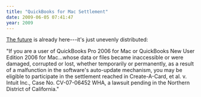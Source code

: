 ```yaml
---
title: "QuickBooks for Mac Settlement"
date: 2009-06-05 07:41:47
year: 2009
---
```

<a href="http://www.macobserver.com/tmo/article/u.s._canadian_quickbooks_2006_for_mac_class_action_settlements_in_process/">The future</a> is already here---it's just unevenly distributed:

"If you are a user of QuickBooks Pro 2006 for Mac or QuickBooks New User Edition 2006 for Mac...whose data or files became inaccessible or were damaged, corrupted or lost, whether temporarily or permanently, as a result of a malfunction in the software's auto-update mechanism, you may be eligible to participate in the settlement reached in Create-A-Card, et al. v. Intuit Inc., Case No. CV-07-06452 WHA, a lawsuit pending in the Northern District of California."
